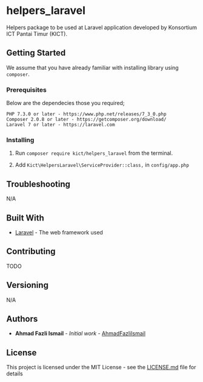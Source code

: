 # helpers_laravel

Helpers package to be used at Laravel application developed by Konsortium ICT Pantai Timur (KICT).

## Getting Started

We assume that you have already familiar with installing library using `composer`.

### Prerequisites

Below are the dependecies those you required;

```
PHP 7.3.0 or later - https://www.php.net/releases/7_3_0.php
Composer 2.0.8 or later - https://getcomposer.org/download/
Laravel 7 or later - https://laravel.com
```

### Installing

1. Run `composer require kict/helpers_laravel` from the terminal.

2. Add `Kict\HelpersLaravel\ServiceProvider::class,` in `config/app.php`

## Troubleshooting

N/A

## Built With

* [Laravel](https://laravel.com/) - The web framework used

## Contributing

TODO

## Versioning

N/A

## Authors

* **Ahmad Fazli Ismail** - *Initial work* - [AhmadFazliIsmail](https://github.com/AhmadFazliIsmail)

## License

This project is licensed under the MIT License - see the [LICENSE.md](LICENSE.md) file for details
